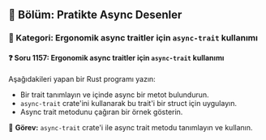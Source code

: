 ## 📘 Bölüm: Pratikte Async Desenler
### 🔹 Kategori: Ergonomik async traitler için `async-trait` kullanımı
#### ❓ Soru 1157: Ergonomik async traitler için `async-trait` kullanımı

Aşağıdakileri yapan bir Rust programı yazın:

- Bir trait tanımlayın ve içinde async bir metot bulundurun.
- `async-trait` crate'ini kullanarak bu trait'i bir struct için uygulayın.
- Async trait metodunu çağıran bir örnek gösterin.

🔧 **Görev:** `async-trait` crate'i ile async trait metodu tanımlayın ve kullanın.
